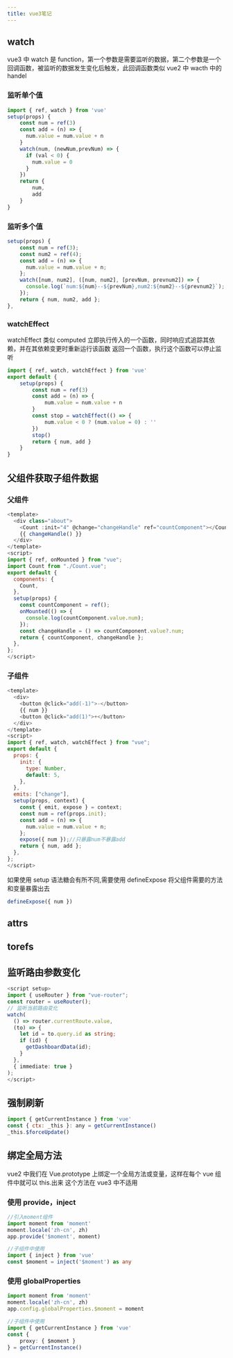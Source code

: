 ```yaml
---
title: vue3笔记
---
```


## watch

vue3 中 watch 是 function，第一个参数是需要监听的数据，第二个参数是一个回调函数，被监听的数据发生变化后触发，此回调函数类似 vue2 中 wacth 中的 handel

### 监听单个值

```javascript
import { ref, watch } from 'vue'
setup(props) {
    const num = ref(3)
    const add = (n) => {
      num.value = num.value + n
    }
    watch(num, (newNum,prevNum) => {
      if (val < 0) {
        num.value = 0
      }
    })
    return {
        num,
        add
    }
}
```

### 监听多个值

```javascript
setup(props) {
    const num = ref(3);
    const num2 = ref(4);
    const add = (n) => {
      num.value = num.value + n;
    };
    watch([num, num2], ([num, num2], [prevNum, prevnum2]) => {
      console.log(`num:${num}--${prevNum},num2:${num2}--${prevnum2}`);
    });
    return { num, num2, add };
},
```

### watchEffect

watchEffect 类似 computed
立即执行传入的一个函数，同时响应式追踪其依赖，并在其依赖变更时重新运行该函数
返回一个函数，执行这个函数可以停止监听

```javascript
import { ref, watch, watchEffect } from 'vue'
export default {
    setup(props) {
        const num = ref(3)
        const add = (n) => {
            num.value = num.value + n
        }
        const stop = watchEffect(() => {
            num.value < 0 ? (num.value = 0) : ''
        })
        stop()
        return { num, add }
    }
}
```

## 父组件获取子组件数据

### 父组件

```javascript
<template>
  <div class="about">
    <Count :init="4" @change="changeHandle" ref="countComponent"></Count>
    {{ changeHandle() }}
  </div>
</template>
<script>
import { ref, onMounted } from "vue";
import Count from "./Count.vue";
export default {
  components: {
    Count,
  },
  setup(props) {
    const countComponent = ref();
    onMounted(() => {
      console.log(countComponent.value.num);
    });
    const changeHandle = () => countComponent.value?.num;
    return { countComponent, changeHandle };
  },
};
</script>

```

### 子组件

```javascript
<template>
  <div>
    <button @click="add(-1)">-</button>
    {{ num }}
    <button @click="add(1)">+</button>
  </div>
</template>
<script>
import { ref, watch, watchEffect } from "vue";
export default {
  props: {
    init: {
      type: Number,
      default: 5,
    },
  },
  emits: ["change"],
  setup(props, context) {
    const { emit, expose } = context;
    const num = ref(props.init);
    const add = (n) => {
      num.value = num.value + n;
    };
    expose({ num });//只暴露num不暴露add
    return { num, add };
  },
};
</script>

```

如果使用 setup 语法糖会有所不同,需要使用 defineExpose 将父组件需要的方法和变量暴露出去

```ts
defineExpose({ num })
```

## attrs

## torefs

## 监听路由参数变化

```ts
<script setup>
import { useRouter } from "vue-router";
const router = useRouter();
// 监听当前路由变化
watch(
  () => router.currentRoute.value,
  (to) => {
    let id = to.query.id as string;
    if (id) {
      getDashboardData(id);
    }
  },
  { immediate: true }
);
</script>
```

## 强制刷新

```js
import { getCurrentInstance } from 'vue'
const { ctx: _this }: any = getCurrentInstance()
_this.$forceUpdate()
```

## 绑定全局方法

vue2 中我们在 Vue.prototype 上绑定一个全局方法或变量，这样在每个 vue 组件中就可以 this.出来
这个方法在 vue3 中不适用

### 使用 provide，inject

```ts
//引入moment组件
import moment from 'moment'
moment.locale('zh-cn', zh)
app.provide('$moment', moment)

//子组件中使用
import { inject } from 'vue'
const $moment = inject('$moment') as any
```

### 使用 globalProperties

```ts
import moment from 'moment'
moment.locale('zh-cn', zh)
app.config.globalProperties.$moment = moment

//子组件中使用
import { getCurrentInstance } from 'vue'
const {
    proxy: { $moment }
} = getCurrentInstance()
```
